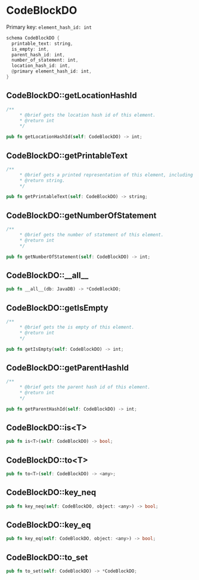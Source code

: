 # CodeBlockDO

Primary key: `element_hash_id: int`

```rust
schema CodeBlockDO {
  printable_text: string,
  is_empty: int,
  parent_hash_id: int,
  number_of_statement: int,
  location_hash_id: int,
  @primary element_hash_id: int,
}
```
## CodeBlockDO::getLocationHashId

```rust
/**
     * @brief gets the location hash id of this element.
     * @return int
     */
```
```rust
pub fn getLocationHashId(self: CodeBlockDO) -> int;
```
## CodeBlockDO::getPrintableText

```rust
/**
     * @brief gets a printed representation of this element, including its structure where applicable.
     * @return string.
     */
```
```rust
pub fn getPrintableText(self: CodeBlockDO) -> string;
```
## CodeBlockDO::getNumberOfStatement

```rust
/**
     * @brief gets the number of statement of this element.
     * @return int
     */
```
```rust
pub fn getNumberOfStatement(self: CodeBlockDO) -> int;
```
## CodeBlockDO::\_\_all\_\_

```rust
pub fn __all__(db: JavaDB) -> *CodeBlockDO;
```
## CodeBlockDO::getIsEmpty

```rust
/**
     * @brief gets the is empty of this element.
     * @return int
     */
```
```rust
pub fn getIsEmpty(self: CodeBlockDO) -> int;
```
## CodeBlockDO::getParentHashId

```rust
/**
     * @brief gets the parent hash id of this element.
     * @return int
     */
```
```rust
pub fn getParentHashId(self: CodeBlockDO) -> int;
```
## CodeBlockDO::is\<T\>

```rust
pub fn is<T>(self: CodeBlockDO) -> bool;
```
## CodeBlockDO::to\<T\>

```rust
pub fn to<T>(self: CodeBlockDO) -> <any>;
```
## CodeBlockDO::key\_neq

```rust
pub fn key_neq(self: CodeBlockDO, object: <any>) -> bool;
```
## CodeBlockDO::key\_eq

```rust
pub fn key_eq(self: CodeBlockDO, object: <any>) -> bool;
```
## CodeBlockDO::to\_set

```rust
pub fn to_set(self: CodeBlockDO) -> *CodeBlockDO;
```
